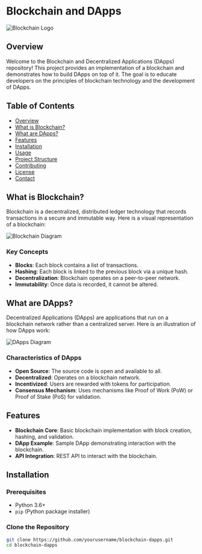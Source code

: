 # Blockchain and DApps

![Blockchain Logo](https://www.example.com/blockchain-logo.png)

## Overview

Welcome to the Blockchain and Decentralized Applications (DApps) repository! This project provides an implementation of a blockchain and demonstrates how to build DApps on top of it. The goal is to educate developers on the principles of blockchain technology and the development of DApps.

## Table of Contents

- [Overview](#overview)
- [What is Blockchain?](#what-is-blockchain)
- [What are DApps?](#what-are-dapps)
- [Features](#features)
- [Installation](#installation)
- [Usage](#usage)
- [Project Structure](#project-structure)
- [Contributing](#contributing)
- [License](#license)
- [Contact](#contact)

## What is Blockchain?

Blockchain is a decentralized, distributed ledger technology that records transactions in a secure and immutable way. Here is a visual representation of a blockchain:

![Blockchain Diagram](https://www.example.com/blockchain-diagram.png)

### Key Concepts

- **Blocks**: Each block contains a list of transactions.
- **Hashing**: Each block is linked to the previous block via a unique hash.
- **Decentralization**: Blockchain operates on a peer-to-peer network.
- **Immutability**: Once data is recorded, it cannot be altered.

## What are DApps?

Decentralized Applications (DApps) are applications that run on a blockchain network rather than a centralized server. Here is an illustration of how DApps work:

![DApps Diagram](https://www.example.com/dapps-diagram.png)

### Characteristics of DApps

- **Open Source**: The source code is open and available to all.
- **Decentralized**: Operates on a blockchain network.
- **Incentivized**: Users are rewarded with tokens for participation.
- **Consensus Mechanism**: Uses mechanisms like Proof of Work (PoW) or Proof of Stake (PoS) for validation.

## Features

- **Blockchain Core**: Basic blockchain implementation with block creation, hashing, and validation.
- **DApp Example**: Sample DApp demonstrating interaction with the blockchain.
- **API Integration**: REST API to interact with the blockchain.

## Installation

### Prerequisites

- Python 3.6+
- `pip` (Python package installer)

### Clone the Repository

```bash
git clone https://github.com/yourusername/blockchain-dapps.git
cd blockchain-dapps
